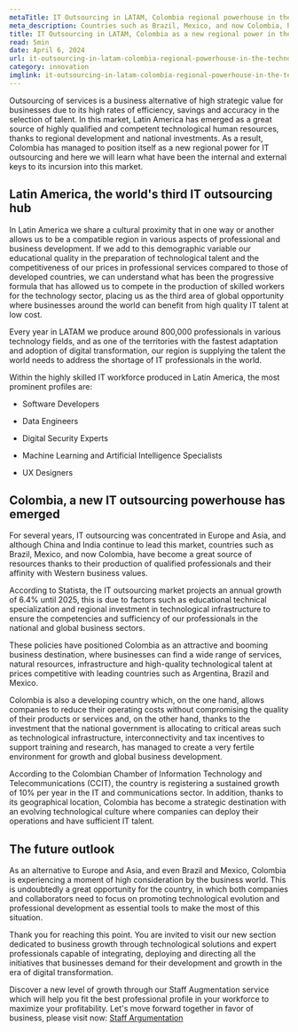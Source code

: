 ```yaml
---
metaTitle: IT Outsourcing in LATAM, Colombia regional powerhouse in the technology services market
meta_description: Countries such as Brazil, Mexico, and now Colombia, have become a great source of tech human resources thanks to their production of qualified professionals and their affinity with western business values.
title: IT Outsourcing in LATAM, Colombia as a new regional power in the market for specialized technology services
read: 5min
date: April 6, 2024
url: it-outsourcing-in-latam-colombia-regional-powerhouse-in-the-technology-services-market
category: innovation
imglink: it-outsourcing-in-latam-colombia-regional-powerhouse-in-the-technology-services-market.jpg
---
```


Outsourcing of services is a business alternative of high strategic value for businesses due to its high rates of efficiency, savings and accuracy in the selection of talent. In this market, Latin America has emerged as a great source of highly qualified and competent technological human resources, thanks to regional development and national investments. As a result, Colombia has managed to position itself as a new regional power for IT outsourcing and here we will learn what have been the internal and external keys to its incursion into this market.

## Latin America, the world's third IT outsourcing hub

In Latin America we share a cultural proximity that in one way or another allows us to be a compatible region in various aspects of professional and business development. If we add to this demographic variable our educational quality in the preparation of technological talent and the competitiveness of our prices in professional services compared to those of developed countries, we can understand what has been the progressive formula that has allowed us to compete in the production of skilled workers for the technology sector, placing us as the third area of global opportunity where businesses around the world can benefit from high quality IT talent at low cost.

Every year in LATAM we produce around 800,000 professionals in various technology fields, and as one of the territories with the fastest adaptation and adoption of digital transformation, our region is supplying the talent the world needs to address the shortage of IT professionals in the world.

Within the highly skilled IT workforce produced in Latin America, the most prominent profiles are:

- Software Developers

- Data Engineers

- Digital Security Experts

- Machine Learning and Artificial Intelligence Specialists

- UX Designers

## Colombia, a new IT outsourcing powerhouse has emerged

For several years, IT outsourcing was concentrated in Europe and Asia, and although China and India continue to lead this market, countries such as Brazil, Mexico, and now Colombia, have become a great source of resources thanks to their production of qualified professionals and their affinity with Western business values.

According to Statista, the IT outsourcing market projects an annual growth of 6.4% until 2025, this is due to factors such as educational technical specialization and regional investment in technological infrastructure to ensure the competencies and sufficiency of our professionals in the national and global business sectors.

These policies have positioned Colombia as an attractive and booming business destination, where businesses can find a wide range of services, natural resources, infrastructure and high-quality technological talent at prices competitive with leading countries such as Argentina, Brazil and Mexico.

Colombia is also a developing country which, on the one hand, allows companies to reduce their operating costs without compromising the quality of their products or services and, on the other hand, thanks to the investment that the national government is allocating to critical areas such as technological infrastructure, interconnectivity and tax incentives to support training and research, has managed to create a very fertile environment for growth and global business development.

According to the Colombian Chamber of Information Technology and Telecommunications (CCIT), the country is registering a sustained growth of 10% per year in the IT and communications sector. In addition, thanks to its geographical location, Colombia has become a strategic destination with an evolving technological culture where companies can deploy their operations and have sufficient IT talent.

## The future outlook

As an alternative to Europe and Asia, and even Brazil and Mexico, Colombia is experiencing a moment of high consideration by the business world. This is undoubtedly a great opportunity for the country, in which both companies and collaborators need to focus on promoting technological evolution and professional development as essential tools to make the most of this situation.

Thank you for reaching this point. You are invited to visit our new section dedicated to business growth through technological solutions and expert professionals capable of integrating, deploying and directing all the initiatives that businesses demand for their development and growth in the era of digital transformation.

Discover a new level of growth through our Staff Augmentation service which will help you fit the best professional profile in your workforce to maximize your profitability. Let's move forward together in favor of business, please visit now: [Staff Argumentation](https://www.dreamcodesoft.com/en/staff-augmentation)
